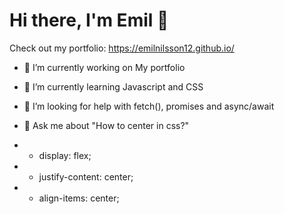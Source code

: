 # Hi there, I'm Emil 👋

Check out my portfolio: https://emilnilsson12.github.io/

- 🔭 I’m currently working on My portfolio
- 🌱 I’m currently learning Javascript and CSS
- 🤔 I’m looking for help with fetch(), promises and async/await
- 💬 Ask me about "How to center in css?" 

- - display: flex;
- - justify-content: center;
- - align-items: center;

